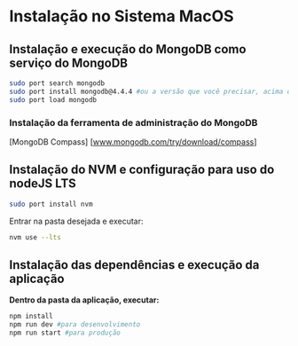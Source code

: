 # Instalação no Sistema MacOS

## Instalação  e execução do MongoDB como serviço do MongoDB

```bash
sudo port search mongodb
sudo port install mongodb@4.4.4 #ou a versão que você precisar, acima de 4.4.4
sudo port load mongodb
```

### Instalação da ferramenta de administração do MongoDB

[MongoDB Compass] [www.mongodb.com/try/download/compass] 

[www.mongodb.com/try/download/compass]: (https://www.mongodb.com/try/download/compass)

## Instalação do NVM e configuração para uso do nodeJS LTS

```bash
sudo port install nvm
```

Entrar na pasta desejada e executar:
```bash
nvm use --lts
```
## Instalação das dependências e execução da aplicação

**Dentro da pasta da aplicação, executar:** 

```bash
npm install
npm run dev #para desenvolvimento
npm run start #para produção
```
